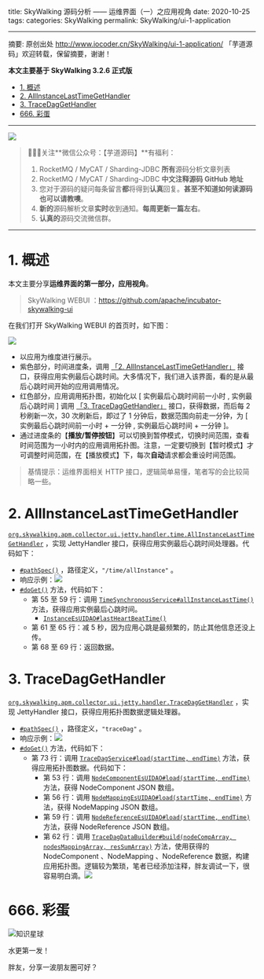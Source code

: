 title: SkyWalking 源码分析 —— 运维界面（一）之应用视角
date: 2020-10-25
tags:
categories: SkyWalking
permalink: SkyWalking/ui-1-application

-------

摘要: 原创出处 http://www.iocoder.cn/SkyWalking/ui-1-application/ 「芋道源码」欢迎转载，保留摘要，谢谢！

**本文主要基于 SkyWalking 3.2.6 正式版**

- [1. 概述](http://www.iocoder.cn/SkyWalking/ui-1-application/)
- [2. AllInstanceLastTimeGetHandler](http://www.iocoder.cn/SkyWalking/ui-1-application/)
- [3. TraceDagGetHandler](http://www.iocoder.cn/SkyWalking/ui-1-application/)
- [666. 彩蛋](http://www.iocoder.cn/SkyWalking/ui-1-application/)

-------

![](http://www.iocoder.cn/images/common/wechat_mp_2018_05_18.jpg)

> 🙂🙂🙂关注**微信公众号：【芋道源码】**有福利：  
> 1. RocketMQ / MyCAT / Sharding-JDBC **所有**源码分析文章列表  
> 2. RocketMQ / MyCAT / Sharding-JDBC **中文注释源码 GitHub 地址**  
> 3. 您对于源码的疑问每条留言**都**将得到**认真**回复。**甚至不知道如何读源码也可以请教噢**。  
> 4. **新的**源码解析文章**实时**收到通知。**每周更新一篇左右**。  
> 5. **认真的**源码交流微信群。

-------

# 1. 概述

本文主要分享**运维界面的第一部分，应用视角**。

> SkyWalking WEBUI ：https://github.com/apache/incubator-skywalking-ui

在我们打开 SkyWalking WEBUI 的首页时，如下图：

![](http://www.iocoder.cn/images/SkyWalking/2020_10_25/01.png)

* 以应用为维度进行展示。
* 紫色部分，时间进度条，调用 [「2. AllInstanceLastTimeGetHandler」](#) 接口，获得应用实例最后心跳时间。大多情况下，我们进入该界面，看的是从最后心跳时间开始的应用调用情况。
* 红色部分，应用调用拓扑图，初始化以 [ 实例最后心跳时间前一小时 , 实例最后心跳时间 ] 调用 [「3. TraceDagGetHandler」](#) 接口，获得数据，而后每 2 秒刷新一次，30 次刷新后，即过了 1 分钟后，数据范围向前走一分钟，为 [ 实例最后心跳时间前一小时 + 一分钟 , 实例最后心跳时间 + 一分钟 ]。
* 通过进度条的【**播放/暂停按钮**】可以切换到暂停模式，切换时间范围，查看时间范围为一小时内的应用调用拓扑图。注意，一定要切换到【暂时模式】才可调整时间范围，在【播放模式】下，每次**自动**请求都会重设时间范围。

> 基情提示：运维界面相关 HTTP 接口，逻辑简单易懂，笔者写的会比较简略一些。

# 2. AllInstanceLastTimeGetHandler

[`org.skywalking.apm.collector.ui.jetty.handler.time.AllInstanceLastTimeGetHandler`](https://github.com/YunaiV/skywalking/blob/9f2dab1c61b49610eca0fc2634ee7af918ba7d1f/apm-collector/apm-collector-ui/collector-ui-jetty-provider/src/main/java/org/skywalking/apm/collector/ui/jetty/handler/time/AllInstanceLastTimeGetHandler.java) ，实现 JettyHandler 接口，获得应用实例最后心跳时间处理器。代码如下：

* [`#pathSpec()`](https://github.com/YunaiV/skywalking/blob/9f2dab1c61b49610eca0fc2634ee7af918ba7d1f/apm-collector/apm-collector-ui/collector-ui-jetty-provider/src/main/java/org/skywalking/apm/collector/ui/jetty/handler/time/AllInstanceLastTimeGetHandler.java#L43) ，路径定义，`"/time/allInstance"` 。
* 响应示例：![](http://www.iocoder.cn/images/SkyWalking/2020_10_25/02.png)
* [`#doGet()`](https://github.com/YunaiV/skywalking/blob/9f2dab1c61b49610eca0fc2634ee7af918ba7d1f/apm-collector/apm-collector-ui/collector-ui-jetty-provider/src/main/java/org/skywalking/apm/collector/ui/jetty/handler/time/AllInstanceLastTimeGetHandler.java#L53) 方法，代码如下：
    * 第 55 至 59 行：调用 [`TimeSynchronousService#allInstanceLastTime()`](https://github.com/YunaiV/skywalking/blob/9f2dab1c61b49610eca0fc2634ee7af918ba7d1f/apm-collector/apm-collector-ui/collector-ui-jetty-provider/src/main/java/org/skywalking/apm/collector/ui/service/TimeSynchronousService.java#L40) 方法，获得应用实例最后心跳时间。
        * [`InstanceEsUIDAO#lastHeartBeatTime()`](https://github.com/YunaiV/skywalking/blob/fe20d4fff8e2ebf4ad44c9e7ac455f69146c0b9c/apm-collector/apm-collector-storage/collector-storage-es-provider/src/main/java/org/skywalking/apm/collector/storage/es/dao/InstanceEsUIDAO.java#L61)
    * 第 61 至 65 行：减 5 秒，因为应用心跳是最频繁的，防止其他信息还没上传。
    * 第 68 至 69 行：返回数据。

# 3. TraceDagGetHandler

[`org.skywalking.apm.collector.ui.jetty.handler.TraceDagGetHandler`](https://github.com/YunaiV/skywalking/blob/9f2dab1c61b49610eca0fc2634ee7af918ba7d1f/apm-collector/apm-collector-ui/collector-ui-jetty-provider/src/main/java/org/skywalking/apm/collector/ui/jetty/handler/time/AllInstanceLastTimeGetHandler.java) ，实现 JettyHandler 接口，获得应用拓扑图数据逻辑处理器。

* [`#pathSpec()`](https://github.com/YunaiV/skywalking/blob/f32d6d88343ec18a3b32127bf9c4152e5dc9d4d1/apm-collector/apm-collector-ui/collector-ui-jetty-provider/src/main/java/org/skywalking/apm/collector/ui/jetty/handler/TraceDagGetHandler.java#L38) ，路径定义，`"traceDag"` 。
* 响应示例：![](http://www.iocoder.cn/images/SkyWalking/2020_10_25/03.png)
* [`#doGet()`](https://github.com/YunaiV/skywalking/blob/9f2dab1c61b49610eca0fc2634ee7af918ba7d1f/apm-collector/apm-collector-ui/collector-ui-jetty-provider/src/main/java/org/skywalking/apm/collector/ui/jetty/handler/time/AllInstanceLastTimeGetHandler.java#L53) 方法，代码如下：
    * 第 73 行：调用 [`TraceDagService#load(startTime, endTime)`](https://github.com/YunaiV/skywalking/blob/f32d6d88343ec18a3b32127bf9c4152e5dc9d4d1/apm-collector/apm-collector-ui/collector-ui-jetty-provider/src/main/java/org/skywalking/apm/collector/ui/jetty/handler/TraceDagGetHandler.java#L73) 方法，获得应用拓扑图数据。代码如下：
        * 第 53 行：调用 [`NodeComponentEsUIDAO#load(startTime, endTime)`](https://github.com/YunaiV/skywalking/blob/f32d6d88343ec18a3b32127bf9c4152e5dc9d4d1/apm-collector/apm-collector-storage/collector-storage-es-provider/src/main/java/org/skywalking/apm/collector/storage/es/dao/NodeComponentEsUIDAO.java#L59) 方法，获得 NodeComponent JSON 数组。
        * 第 56 行：调用 [`NodeMappingEsUIDAO#load(startTime, endTime)`](https://github.com/YunaiV/skywalking/blob/f32d6d88343ec18a3b32127bf9c4152e5dc9d4d1/apm-collector/apm-collector-storage/collector-storage-es-provider/src/main/java/org/skywalking/apm/collector/storage/es/dao/NodeMappingEsUIDAO.java#L59) 方法，获得 NodeMapping JSON 数组。
        * 第 59 行：调用 [`NodeReferenceEsUIDAO#load(startTime, endTime)`](https://github.com/YunaiV/skywalking/blob/f32d6d88343ec18a3b32127bf9c4152e5dc9d4d1/apm-collector/apm-collector-storage/collector-storage-es-provider/src/main/java/org/skywalking/apm/collector/storage/es/dao/NodeReferenceEsUIDAO.java#L68) 方法，获得 NodeReference JSON 数组。
        * 第 62 行：调用 [`TraceDagDataBuilder#build(nodeCompArray, nodesMappingArray, resSumArray)`](https://github.com/YunaiV/skywalking/blob/f32d6d88343ec18a3b32127bf9c4152e5dc9d4d1/apm-collector/apm-collector-ui/collector-ui-jetty-provider/src/main/java/org/skywalking/apm/collector/ui/jetty/handler/TraceDagGetHandler.java#L48) 方法，使用获得的 NodeComponent 、NodeMapping 、NodeReference 数据，构建应用拓扑图。逻辑较为繁琐，笔者已经添加注释，胖友调试一下，很容易明白滴。![](http://www.iocoder.cn/images/SkyWalking/2020_10_25/04.png)

# 666. 彩蛋

![知识星球](http://www.iocoder.cn/images/Architecture/2017_12_29/01.png)

水更第一发！

胖友，分享一波朋友圈可好？


